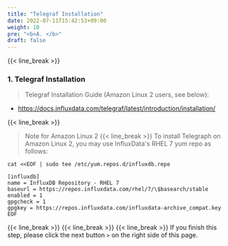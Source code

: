 ```yaml
---
title: "Telegraf Installation"
date: 2022-07-11T15:42:53+09:00
weight: 10
pre: "<b>A. </b>"
draft: false
---
```


{{< line_break >}}
### 1. Telegraf Installation
>Telegraf Installation Guide (Amazon Linux 2 users, see below):

* https://docs.influxdata.com/telegraf/latest/introduction/installation/

{{< line_break >}}

>Note for Amazon Linux 2 {{< line_break >}}
To install Telegraph on Amazon Linux 2, you may use InfluxData's RHEL 7 yum repo as follows:


```vim
cat <<EOF | sudo tee /etc/yum.repos.d/influxdb.repo

[influxdb]
name = InfluxDB Repository - RHEL 7
baseurl = https://repos.influxdata.com/rhel/7/\$basearch/stable
enabled = 1
gpgcheck = 1
gpgkey = https://repos.influxdata.com/influxdata-archive_compat.key
EOF
```


{{< line_break >}}
{{< line_break >}}
{{< line_break >}}
If you finish this step, please click the next button ```>``` on the right side of this page.



